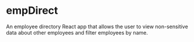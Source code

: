 # empDirect
An employee directory React app that allows the user to view non-sensitive data about other employees and filter employees by name.

